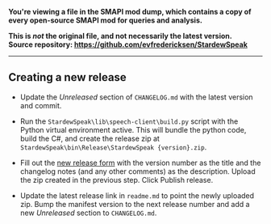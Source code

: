 **You're viewing a file in the SMAPI mod dump, which contains a copy of every open-source SMAPI mod
for queries and analysis.**

**This is _not_ the original file, and not necessarily the latest version.**  
**Source repository: https://github.com/evfredericksen/StardewSpeak**

----

## Creating a new release

* Update the *Unreleased* section of `CHANGELOG.md` with the latest version and commit.

* Run the `StardewSpeak\lib\speech-client\build.py` script with the Python virtual environment active. This will bundle the python code, build the C#, and create the release zip at `StardewSpeak\bin\Release\StardewSpeak {version}.zip`.

* Fill out the [new release form](https://github.com/evfredericksen/StardewSpeak/releases/new) with the version number as the title and the changelog notes (and any other comments) as the description. Upload the zip created in the previous step. Click Publish release.

* Update the latest release link in `readme.md` to point the newly uploaded zip.  Bump the manifest version to the next release number and add a new *Unreleased* section to `CHANGELOG.md`.